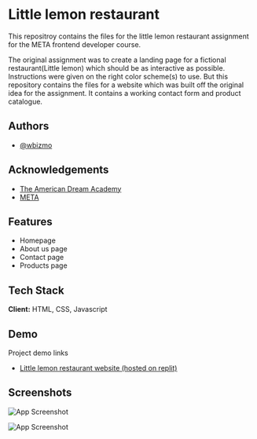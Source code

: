 
# Little lemon restaurant

This repositroy contains the files for the little lemon restaurant assignment for the META frontend developer course.


The original assignment was to create a landing page for a fictional restaurant(Little lemon) which should be as interactive as possible. Instructions were given on the right color scheme(s) to use. But this repository contains the files for a website which was built off the original idea for the assignment. It contains a working contact form and product catalogue.

## Authors

- [@wbizmo](https://www.github.com/wbizmo)


## Acknowledgements

 - [The American Dream Academy](https://theamericandreamacademy.org)
 - [META](https://www.meta.com)


## Features

- Homepage
- About us page
- Contact page
- Products page


## Tech Stack

**Client:** HTML, CSS, Javascript


## Demo

Project demo links

- [Little lemon restaurant website (hosted on replit)](https://little-lemon.wbizmo.repl.co)
## Screenshots

![App Screenshot](https://scontent.flos1-2.fna.fbcdn.net/v/t39.30808-6/321676583_503951078500896_673004791672233701_n.jpg?_nc_cat=105&ccb=1-7&_nc_sid=730e14&_nc_eui2=AeGrxIkdyXm4OI6Saq1LwjqBWHUkfgXBJkRYdSR-BcEmREgVtwz4gKh7ejHm3eCGGCG-V_8NCH-Jj4YpURJUFbUs&_nc_ohc=EzNHmeXgdsUAX8B7_p5&_nc_zt=23&_nc_ht=scontent.flos1-2.fna&oh=00_AfAg_6NHVer7C2yyf3t653H4-nddkqVmHf6UDyEYISTWKw&oe=63B4F2FA)



![App Screenshot](https://scontent.flos1-1.fna.fbcdn.net/v/t39.30808-6/322701687_696830195363542_1239474596617842962_n.jpg?_nc_cat=110&ccb=1-7&_nc_sid=730e14&_nc_eui2=AeF91MAewSt7Mn-B7hB4FYOF3OaseYTsSGnc5qx5hOxIaT3LMIBx-_HvdVTlD9DaUCl22zhncF0tKvEsO_fGFfiT&_nc_ohc=sIR3GJ85DOcAX9vSkaa&_nc_zt=23&_nc_ht=scontent.flos1-1.fna&oh=00_AfC7aHDicbmJcBSOGvNV6L9tbbGiyrtgK1gYlA3bSW42Ow&oe=63B517AB)

